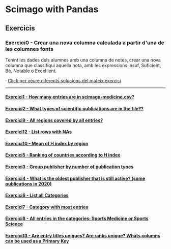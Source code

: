 # Scimago with Pandas

## Exercicis


### Exercici0 - Crear una nova columna calculada a partir d'una de les columnes  fonts

Tenint les dades dels alumnes amb una columna de notes, crear una nova columna que classifiqui aquella nota, amb les expressions Insuf, Suficient, Bé, Notable o Excel·lent.

· [Click per veure diferents solucions del mateix exercici](CategoricalGrade.ipynb "Diferents Solucions Exercici")


------------

#### [Exercici1 - How many entries are in scimago-medicine.csv?](q1.py "Solucions") 




#### [Exercici2 - What types of scientific publications are in the file??](q2.py "Solucions")




#### [Exercici9 - All regions covered by all entries?](q9.py "Solucions")



#### [Exercici12 - List rows with NAs](q12.py "Solucions")


#### [Exercici10 - Mean of H index by region](q10.py "Solucions")


#### [Exercici5 - Ranking of countries according to H index](q5.py "Solucions")


#### [Exercici3 - Group publisher by number of publication types](q3.py "Solucions")


#### [Exercici4 - What is the oldest publisher that is still active? (some publications in 2020)](q4.py "Solucions")


#### [Exercici6 - List all Categories](q6.py "Solucions")


#### [Exercici7 - Category with most entries](q7.py "Solucions")
 

#### [Exercici8 - All entries in the categories: Sports Medicine or Sports Science](q8.py "Solucions")

#### [Exercici13 - Are entry titles uniques? Are ranks unique? Whats columns can be used as a Primary Key](q13.py "Solucions")

